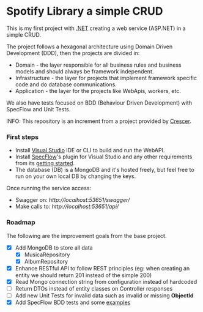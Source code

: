 # Spotify Library a simple CRUD

This is my first project with [.NET](https://dotnet.microsoft.com/) creating a web service (ASP.NET) in a simple CRUD.

The project follows a hexagonal architecture using Domain Driven Development (DDD), then the projects are divided in:
- Domain - the layer responsible for all business rules and business models and should always be framework independent.
- Infrastructure - the layer for projects that implement framework specific code and do database communications.
- Application - the layer for the projects like WebApis, workers, etc.

We also have tests focused on BDD (Behaviour Driven Development) with SpecFlow and Unit Tests.

INFO: This repository is an increment from a project provided by [Crescer](https://crescer.cwi.com.br/).

### First steps

- Install [Visual Studio](https://visualstudio.microsoft.com/pt-br/vs/community/) IDE or CLI to build and run the WebAPI.
- Install [SpecFlow](https://specflow.org/)'s plugin for Visual Studio and any other requirements from its [getting started](https://specflow.org/getting-started/).
- The database (DB) is a MongoDB and it's hosted freely, but feel free to run on your own local DB by changing the keys.

Once running the service access:
- Swagger on: *http://localhost:53651/swagger/*
- Make calls to: *http://localhost:53651/api/*

### Roadmap

The following are the improvement goals from the base project.

- [x] Add MongoDB to store all data
    - [x] MusicaRepository
    - [x] AlbumRepository
- [x] Enhance RESTful API to follow REST principles (eg: when creating an entity we should return 201 instead of the simple 200)
- [x] Read Mongo connection string from configuration instead of hardcoded
- [ ] Return DTOs instead of entity classes on Controller responses
- [ ] Add new Unit Tests for invalid data such as invalid or missing **ObjectId**
- [x] Add SpecFlow BDD tests and some [examples](https://docbehat.readthedocs.io/pt/v3.1/guides/1.gherkin.html)